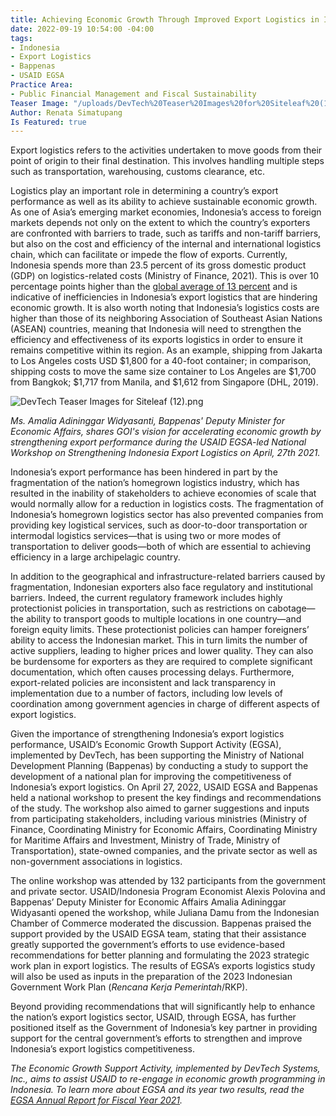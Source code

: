 ```yaml
---
title: Achieving Economic Growth Through Improved Export Logistics in Indonesia
date: 2022-09-19 10:54:00 -04:00
tags:
- Indonesia
- Export Logistics
- Bappenas
- USAID EGSA
Practice Area:
- Public Financial Management and Fiscal Sustainability
Teaser Image: "/uploads/DevTech%20Teaser%20Images%20for%20Siteleaf%20(11).png"
Author: Renata Simatupang
Is Featured: true
---
```


Export logistics refers to the activities undertaken to move goods from their point of origin to their final destination. This involves handling multiple steps such as transportation, warehousing, customs clearance, etc.

Logistics play an important role in determining a country’s export performance as well as its ability to achieve sustainable economic growth. As one of Asia’s emerging market economies, Indonesia’s access to foreign markets depends not only on the extent to which the country’s exporters are confronted with barriers to trade, such as tariffs and non-tariff barriers, but also on the cost and efficiency of the internal and international logistics chain, which can facilitate or impede the flow of exports. Currently, Indonesia spends more than 23.5 percent of its gross domestic product (GDP) on logistics-related costs (Ministry of Finance, 2021). This is over 10 percentage points higher than the [global average of 13 percent](https://www.worldbank.org/en/news/speech/2017/05/22/performance-and-prospects-of-global-logistics) and is indicative of inefficiencies in Indonesia’s export logistics that are hindering economic growth.  It is also worth noting that Indonesia’s logistics costs are higher than those of its neighboring Association of Southeast Asian Nations (ASEAN) countries, meaning that Indonesia will need to strengthen the efficiency and effectiveness of its exports logistics in order to ensure it remains competitive within its region. As an example, shipping from Jakarta to Los Angeles costs USD $1,800 for a 40-foot container; in comparison, shipping costs to move the same size container to Los Angeles are $1,700 from Bangkok;  $1,717 from Manila, and $1,612 from Singapore (DHL, 2019).

![DevTech Teaser Images for Siteleaf (12).png](/uploads/DevTech%20Teaser%20Images%20for%20Siteleaf%20(12).png)

*Ms. Amalia Adininggar Widyasanti, Bappenas' Deputy Minister for Economic Affairs, shares GOI's vision for accelerating economic growth by strengthening export performance during the USAID EGSA-led National Workshop on Strengthening Indonesia Export Logistics on April, 27th 2021.*

Indonesia’s export performance has been hindered in part by the fragmentation of the nation’s homegrown logistics industry, which has resulted in the inability of stakeholders to achieve economies of scale that would normally allow for a reduction in logistics costs. The fragmentation of Indonesia’s homegrown logistics sector has also prevented companies from providing key logistical services, such as door-to-door transportation or intermodal logistics services—that is using two or more modes of transportation to deliver goods—both of which are essential to achieving efficiency in a large archipelagic country.

In addition to the geographical and infrastructure-related barriers caused by fragmentation, Indonesian exporters also face regulatory and institutional barriers. Indeed, the current regulatory framework includes highly protectionist policies in transportation, such as restrictions on cabotage—the ability to transport goods to multiple locations in one country—and foreign equity limits. These protectionist policies can hamper foreigners’ ability to access the Indonesian market. This in turn limits the number of active suppliers, leading to higher prices and lower quality. They can also be burdensome for exporters as they are required to complete significant documentation, which often causes processing delays. Furthermore, export-related policies are inconsistent and lack transparency in implementation due to a number of factors, including low levels of coordination among government agencies in charge of different aspects of export logistics.

Given the importance of strengthening Indonesia’s export logistics performance, USAID’s Economic Growth Support Activity (EGSA), implemented by DevTech, has been supporting the Ministry of National Development Planning (Bappenas) by conducting a study to support the development of a national plan for improving the competitiveness of Indonesia’s export logistics. On April 27, 2022, USAID EGSA and Bappenas held a national workshop to present the key findings and recommendations of the study. The workshop also aimed to garner suggestions and inputs from participating stakeholders, including various ministries (Ministry of Finance, Coordinating Ministry for Economic Affairs, Coordinating Ministry for Maritime Affairs and Investment, Ministry of Trade, Ministry of Transportation), state-owned companies, and the private sector as well as non-government associations in logistics.

The online workshop was attended by 132 participants from the government and private sector. USAID/Indonesia Program Economist Alexis Polovina and Bappenas’ Deputy Minister for Economic Affairs Amalia Adininggar Widyasanti opened the workshop, while Juliana Damu from the Indonesian Chamber of Commerce moderated the discussion. Bappenas praised the support provided by the USAID EGSA team, stating that their assistance greatly supported the government’s efforts to use evidence-based recommendations for better planning and formulating the 2023 strategic work plan in export logistics. The results of EGSA’s exports logistics study will also be used as inputs in the preparation of the 2023 Indonesian Government Work Plan (*Rencana Kerja Pemerintah*/RKP).

Beyond providing recommendations that will significantly help to enhance the nation’s export logistics sector, USAID, through EGSA, has further positioned itself as the Government of Indonesia’s key partner in providing support for the central government’s efforts to strengthen and improve Indonesia’s export logistics competitiveness.

*The Economic Growth Support Activity, implemented by DevTech Systems, Inc., aims to assist USAID to re-engage in economic growth programming in Indonesia. To learn more about EGSA and its year two results, read the [EGSA Annual Report for Fiscal Year 2021](https://pdf.usaid.gov/pdf_docs/PA00Z6M4.pdf).*